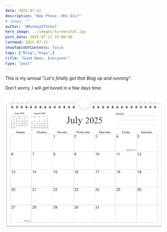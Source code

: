 ```yaml
---
date: 2025-07-22
description: "New Phone. Who Dis?"
# image: ""
author: '@MonkeyOfStool'
hero_image: ../images/Screenshot.jpg
post_date: 2025-07-22 15:00:00
lastmod: 2025-07-22
showTableOfContents: false
tags: ["Blog","Hugo",]
title: "Good News, Everyone!"
type: "post"
---
```

This is my annual "*Let's finally get that Blog up and running*".

Don't worry, I will get bored in a few days time.


![](assets/20250723_185142_calendar.jpg)

